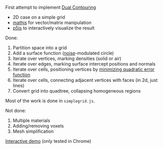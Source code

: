 First attempt to implement [Dual Contouring](http://www.frankpetterson.com/publications/dualcontour/dualcontour.pdf)

 - 2D case on a simple grid
 - [mathjs](http://mathjs.org/) for vector/matrix manipulation
 - [p5js](https://p5js.org) to interactively visualize the result

Done:

 1. Partition space into a grid
 2. Add a surface function ([noise](https://github.com/josephg/noisejs)-modulated circle)
 3. Iterate over vertices, marking densities (solid or air)
 4. Iterate over edges, marking surface intercept positions and normals
 5. Iterate over cells, positioning vertices by [minimizing quadratic error function](https://stackoverflow.com/a/31188308)
 6. Iterate over cells, connecting adjacent vertices with faces (in 2d, just lines)
 7. Convert grid into quadtree, collapsing homogeneous regions

Most of the work is done in `simplegrid.js`.

Not done:

 1. Multiple materials
 2. Adding/removing voxels
 3. Mesh simplification

[Interactive demo](https://AdamStone.github.io/dual-contouring-2d-grid) (only tested in Chrome)
